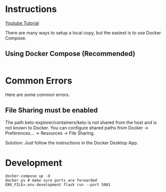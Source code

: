 # Instructions
[Youtube Tutorial](TODO)

There are many ways to setup a local copy, but the easiest is to use Docker Compose.

## Using Docker Compose (Recommended)
```

```

# Common Errors
Here are some common errors.

## File Sharing must be enabled
The path keto-explorer/containers/keto is not shared from the host and is not known to Docker.
You can configure shared paths from Docker -> Preferences... -> Resources -> File Sharing.

Solution: Just follow the instructions in the Docker Desktop App.

# Development
```
docker-compose up -d 
docker ps # make sure ports are forwarded
ENV_FILE=.env.development flask run --port 5001
```
